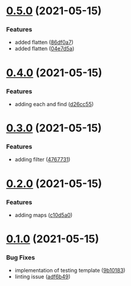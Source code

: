 # [0.5.0](https://github.com/cmaurer/go-lo/compare/v0.4.0...v0.5.0) (2021-05-15)


### Features

* added flatten ([86df0a7](https://github.com/cmaurer/go-lo/commit/86df0a7aa2da3ac24d2924765a8eec10b442736e))
* added flatten ([04e7d5a](https://github.com/cmaurer/go-lo/commit/04e7d5acac99aadaddb410422eaae189b96e9520))



# [0.4.0](https://github.com/cmaurer/go-lo/compare/v0.3.0...v0.4.0) (2021-05-15)


### Features

* adding each and find ([d26cc55](https://github.com/cmaurer/go-lo/commit/d26cc55edf45de01fe552161e8f65780e706b816))



# [0.3.0](https://github.com/cmaurer/go-lo/compare/v0.2.0...v0.3.0) (2021-05-15)


### Features

* adding filter ([4767731](https://github.com/cmaurer/go-lo/commit/4767731213e23083287acf306d90520fd0750b5b))



# [0.2.0](https://github.com/cmaurer/go-lo/compare/v0.1.0...v0.2.0) (2021-05-15)


### Features

* adding maps ([c10d5a0](https://github.com/cmaurer/go-lo/commit/c10d5a02b053a8a8e15ff090104ec5c6114f0e43))



# [0.1.0](https://github.com/cmaurer/go-lo/compare/adf6b4922287dad8db44098319fcd11a667a5bc2...v0.1.0) (2021-05-15)


### Bug Fixes

* implementation of testing template ([9b10183](https://github.com/cmaurer/go-lo/commit/9b10183c83e2651d1d42e571256f2f7b17614042))
* linting issue ([adf6b49](https://github.com/cmaurer/go-lo/commit/adf6b4922287dad8db44098319fcd11a667a5bc2))



